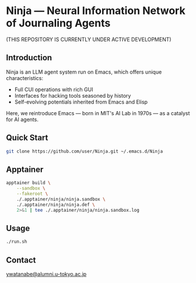 <!-- ---
!-- title: ./Ninja/README.md
!-- author: ywatanabe
!-- date: 2024-12-18 04:58:00
!-- --- -->


# Ninja — Neural Information Network of Journaling Agents

(THIS REPOSITORY IS CURRENTLY UNDER ACTIVE DEVELOPMENT)

## Introduction
Ninja is an LLM agent system run on Emacs, which offers unique characteristics:
- Full CUI operations with rich GUI
- Interfaces for hacking tools seasoned by history
- Self-evolving potentials inherited from Emacs and Elisp

Here, we reintroduce Emacs — born in MIT's AI Lab in 1970s — as a catalyst for AI agents.

## Quick Start
```bash
git clone https://github.com/user/Ninja.git ~/.emacs.d/Ninja
```

## Apptainer

``` bash
apptainer build \
    --sandbox \
    --fakeroot \
    ./.apptainer/ninja/ninja.sandbox \
    ./.apptainer/ninja/ninja.def \
    2>&1 | tee ./.apptainer/ninja/ninja.sandbox.log

```

## Usage

``` bash
./run.sh
```

## Contact
ywatanabe@alumni.u-tokyo.ac.jp
```
